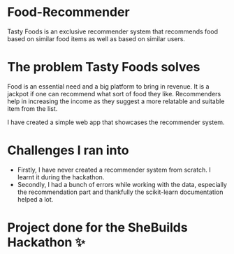 # Food-Recommender
Tasty Foods is an exclusive recommender system that recommends food based on similar food items as well as based on similar users.

# The problem Tasty Foods solves
Food is an essential need and a big platform to bring in revenue. It is a jackpot if one can recommend what sort of food they like. Recommenders help in increasing the income as they suggest a more relatable and suitable item from the list.

I have created a simple web app that showcases the recommender system.

# Challenges I ran into
- Firstly, I have never created a recommender system from scratch. I learnt it during the hackathon.
- Secondly, I had a bunch of errors while working with the data, especially the recommendation part and thankfully the scikit-learn documentation helped a lot.

# Project done for the SheBuilds Hackathon ✨
